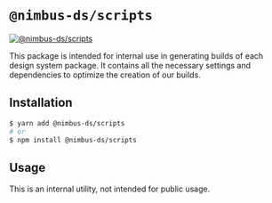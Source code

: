 # `@nimbus-ds/scripts`

[![@nimbus-ds/scripts](https://img.shields.io/npm/v/@nimbus-ds/scripts?label=%40nimbus-ds%2Fscripts)](https://www.npmjs.com/package/@nimbus-ds/scripts)

This package is intended for internal use in generating builds of each design system package. It contains all the necessary settings and dependencies to optimize the creation of our builds.

## Installation

```sh
$ yarn add @nimbus-ds/scripts
# or
$ npm install @nimbus-ds/scripts
```

## Usage

This is an internal utility, not intended for public usage.
